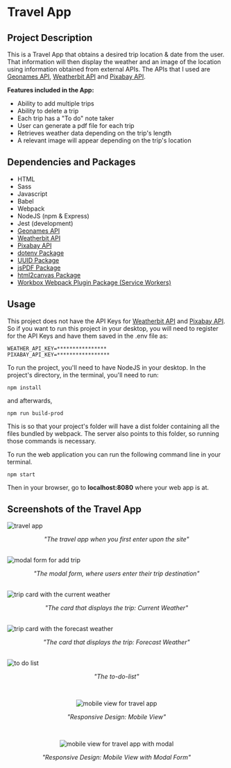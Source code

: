 # Travel App

## Project Description
<p>This is a Travel App that obtains a desired trip location & date from the user. That information will then display the weather and an image of the location using information obtained from external APIs. The APIs that I used are <a href="http://www.geonames.org/export/web-services.html">Geonames API</a>, <a href="https://www.weatherbit.io/api">Weatherbit API</a> and <a href="https://pixabay.com/api/docs/">Pixabay API</a>.</p>

**Features included in the App:**
<ul>
  <li>Ability to add multiple trips</li>
  <li>Ability to delete a trip</li>
  <li>Each trip has a "To do" note taker</li>
  <li>User can generate a pdf file for each trip</li>
  <li>Retrieves weather data depending on the trip's length</li>
  <li>A relevant image will appear depending on the trip's location</li>
</ul>

## Dependencies and Packages
<ul>
  <li>HTML</li>
  <li>Sass</li>
  <li>Javascript</li>
  <li>Babel</li>
  <li>Webpack</li>
  <li>NodeJS (npm & Express)</li>
  <li>Jest (development)</li>
  <li><a href="http://www.geonames.org/export/web-services.html">Geonames API</a></li>
  <li><a href="https://www.weatherbit.io/api">Weatherbit API</a></li>
  <li><a href="https://pixabay.com/api/docs/">Pixabay API</a></li>
  <li><a href="https://www.npmjs.com/package/dotenv">dotenv Package</a></li>
  <li><a href="https://www.npmjs.com/package/uuid">UUID Package</a></li>
  <li><a href="https://www.npmjs.com/package/jspdf">jsPDF Package</a></li>
  <li><a href="https://html2canvas.hertzen.com/">html2canvas Package</a></li>
  <li><a href="https://www.npmjs.com/package/workbox-webpack-plugin">Workbox Webpack Plugin Package (Service Workers)</a></li>
</ul>

## Usage
This project does not have the API Keys for <a href="https://www.weatherbit.io/api">Weatherbit API</a> and <a href="https://pixabay.com/api/docs/">Pixabay API</a>. So if you want to run this project in your desktop, you will need to register for the API Keys and have them saved in the .env file as:

````
WEATHER_API_KEY=****************
PIXABAY_API_KEY=*****************
````

To run the project, you'll need to have NodeJS in your desktop. In the project's directory, in the terminal, you'll need to run: 

````
npm install
````

and afterwards,

````
npm run build-prod
````
This is so that your project's folder will have a dist folder containing all the files bundled by webpack. The server also points to this folder, so running those commands is necessary.

To run the web application you can run the following command line in your terminal.
````
npm start
````
Then in your browser, go to **localhost:8080** where your web app is at.

## Screenshots of the Travel App

<img src="https://user-images.githubusercontent.com/86360050/139248869-5e866c52-bf16-421e-baa6-5d1f687a2bb9.png" alt="travel app">
<p align="center"><em>"The travel app when you first enter upon the site"</em></p>

<br/>

<img src="https://user-images.githubusercontent.com/86360050/139249011-f1c04475-f532-4c5f-855e-dd4710aabec9.png" alt="modal form for add trip">
<p align="center"><em>"The modal form, where users enter their trip destination"</em></p>

<br/>

<img src="https://user-images.githubusercontent.com/86360050/139249414-f83cf79b-64fc-4019-b284-09475235a405.png" alt="trip card with the current weather">
<p align="center"><em>"The card that displays the trip: Current Weather"</em></p>
<br/>

<img src="https://user-images.githubusercontent.com/86360050/139250254-dfac7b77-f023-4ac7-a262-fa6a132f79a7.png" alt="trip card with the forecast weather">
<p align="center"><em>"The card that displays the trip: Forecast Weather"</em></p>

<br/>

<img src="https://user-images.githubusercontent.com/86360050/139250909-bbeeb79a-65af-4e68-8784-6c6403d50bf0.png" alt="to do list">
<p align="center"><em>"The to-do-list"</em></p>

<br/>

<p align="center"><img src="https://user-images.githubusercontent.com/86360050/139251082-320e61d3-e78e-4d2d-ad43-20fc47efaf02.png" alt="mobile view for travel app"></p>
<p align="center"><em>"Responsive Design: Mobile View"</em></p>

<br/>

<p align="center"><img src="https://user-images.githubusercontent.com/86360050/139251152-2cd0178a-ca70-47d9-a877-aa1950dcc747.png" alt="mobile view for travel app with modal"></p>
<p align="center"><em>"Responsive Design: Mobile View with Modal Form"</em></p>

